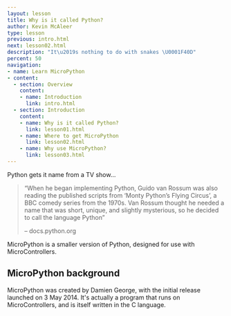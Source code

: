 ```yaml
---
layout: lesson
title: Why is it called Python?
author: Kevin McAleer
type: lesson
previous: intro.html
next: lesson02.html
description: "It\u2019s nothing to do with snakes \U0001F40D"
percent: 50
navigation:
- name: Learn MicroPython
- content:
  - section: Overview
    content:
    - name: Introduction
      link: intro.html
  - section: Introduction
    content:
    - name: Why is it called Python?
      link: lesson01.html
    - name: Where to get MicroPython
      link: lesson02.html
    - name: Why use MicroPython?
      link: lesson03.html
---
```



Python gets it name from a TV show...
> “When he began implementing Python, Guido van Rossum was also reading the published scripts from ‘Monty 
> Python’s Flying Circus’, a BBC comedy series from the 1970s. Van Rossum thought he needed a name that was 
> short, unique, and slightly mysterious, so he decided to call the language Python”
>
> – docs.python.org

MicroPython is a smaller version of Python, designed for use with MicroControllers. 

## MicroPython background
MicroPython was created by Damien George, with the initial release launched on 3 May 2014. It's actually a program that runs on MicroControllers, and is itself written in the C language.
